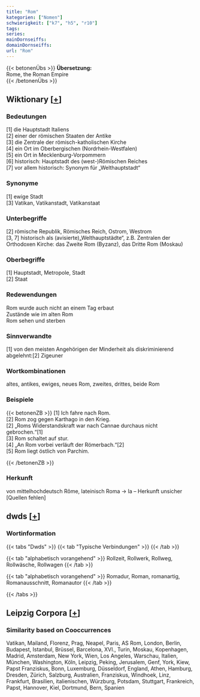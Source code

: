 ```yaml
---
title: "Rom"
kategorien: ["Nomen"]
schwierigkeit: ["k7", "h5", "r10"]
tags:
series:
mainDornseiffs:
domainDornseiffs:
url: "Rom"
---
```


{{< betonenÜbs >}}
**Übersetzung:**  
Rome, the Roman Empire  
{{< /betonenÜbs >}}

## Wiktionary [[+](https://de.wiktionary.org/wiki/Rom)]

### Bedeutungen
[1] die Hauptstadt Italiens  
[2] einer der römischen Staaten der Antike  
[3] die Zentrale der römisch-katholischen Kirche  
[4] ein Ort im Oberbergischen (Nordrhein-Westfalen)  
[5] ein Ort in Mecklenburg-Vorpommern  
[6] historisch: Hauptstadt des (west-)Römischen Reiches  
[7] vor allem historisch: Synonym für „Welthauptstadt“  

### Synonyme
[1] ewige Stadt  
[3] Vatikan, Vatikanstadt, Vatikanstaat  

### Unterbegriffe
[2] römische Republik, Römisches Reich, Ostrom, Westrom  
[3, 7] historisch als (avisierte)„Welthauptstädte“, z.B. Zentralen der Orthodoxen Kirche: das Zweite Rom (Byzanz), das Dritte Rom (Moskau)  

### Oberbegriffe
[1] Hauptstadt, Metropole, Stadt  
[2] Staat  

### Redewendungen
Rom wurde auch nicht an einem Tag erbaut  
Zustände wie im alten Rom  
Rom sehen und sterben  

### Sinnverwandte
[1] von den meisten Angehörigen der Minderheit als diskriminierend abgelehnt:[2] Zigeuner  

### Wortkombinationen
altes, antikes, ewiges, neues Rom, zweites, drittes, beide Rom  

### Beispiele
{{< betonenZB >}}
[1] Ich fahre nach Rom.  
[2] Rom zog gegen Karthago in den Krieg.  
[2] „Roms Widerstandskraft war nach Cannae durchaus nicht gebrochen.“[1]  
[3] Rom schaltet auf stur.  
[4] „An Rom vorbei verläuft der Römerbach.“[2]  
[5] Rom liegt östlich von Parchim.  

{{< /betonenZB >}}
### Herkunft
von mittelhochdeutsch Rôme, lateinisch Roma → la – Herkunft unsicher [Quellen fehlen]  



## dwds [[+](https://www.dwds.de/wb/Rom)]

### Wortinformation
{{< tabs "Dwds" >}}
{{< tab "Typische Verbindungen" >}}
{{< /tab >}}

{{< tab "alphabetisch vorangehend" >}}
Rollzeit, Rollwerk, Rollweg, Rollwäsche, Rollwagen
{{< /tab >}}

{{< tab "alphabetisch vorangehend" >}}
Romadur, Roman, romanartig, Romanausschnitt, Romanautor
{{< /tab >}}

{{< /tabs >}}

## Leipzig Corpora [[+](https://corpora.uni-leipzig.de/en/res?word=Rom&corpusId=deu_newscrawl-public_2018)]


### Similarity based on Cooccurrences
Vatikan, Mailand, Florenz, Prag, Neapel, Paris, AS Rom, London, Berlin, Budapest, Istanbul, Brüssel, Barcelona, XVI., Turin, Moskau, Kopenhagen, Madrid, Amsterdam, New York, Wien, Los Angeles, Warschau, Italien, München, Washington, Köln, Leipzig, Peking, Jerusalem, Genf, York, Kiew, Papst Franziskus, Bonn, Luxemburg, Düsseldorf, England, Athen, Hamburg, Dresden, Zürich, Salzburg, Australien, Franziskus, Windhoek, Linz, Frankfurt, Brasilien, italienischen, Würzburg, Potsdam, Stuttgart, Frankreich, Papst, Hannover, Kiel, Dortmund, Bern, Spanien

